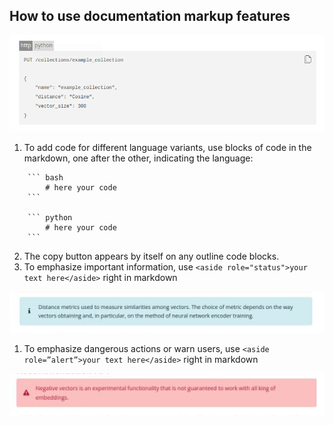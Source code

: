 ## How to use documentation markup features

![Lang switching tabs](images/lang-tabs.png)

1. To add code for different language variants, use blocks of code in the markdown, one after the other, indicating the language:
```
    ``` bash
        # here your code
    ```
    
    ``` python
        # here your code
    ```
```
2. The copy button appears by itself on any outline code blocks.
3. To emphasize important information, use `<aside role="status">your text here</aside>` right in markdown

![An element with important information](images/info.png)

1. To emphasize dangerous actions or warn users, use `<aside role=”alert”>your text here</aside>` right in markdown

![An element with warning](images/warning.png)
